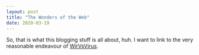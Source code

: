 ```yaml
---
layout: post
title: "The Wonders of the Web"
date: 2020-03-19
---
```

So, that is what this blogging stuff is all about, huh.
I want to link to the very reasonable endeavour of [WirVsVirus](https://wirvsvirushackathon.org).
